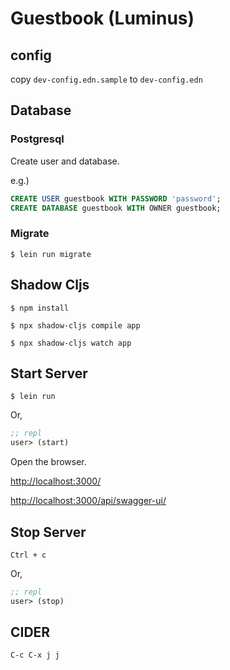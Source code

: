 # Guestbook (Luminus)

## config

copy `dev-config.edn.sample` to `dev-config.edn`

## Database

### Postgresql

Create user and database.

e.g.)

``` sql
CREATE USER guestbook WITH PASSWORD 'password';
CREATE DATABASE guestbook WITH OWNER guestbook;
```

### Migrate

``` shell
$ lein run migrate
```

## Shadow Cljs

``` shell
$ npm install
```

``` shell
$ npx shadow-cljs compile app
```

``` shell
$ npx shadow-cljs watch app
```

## Start Server

``` shell
$ lein run
```

Or,

``` clojure
;; repl
user> (start)
```

Open the browser.

<http://localhost:3000/>

<http://localhost:3000/api/swagger-ui/>

## Stop Server

`Ctrl + c`

Or,

``` clojure
;; repl
user> (stop)
```

## CIDER

`C-c C-x j j`
